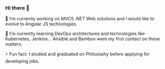 ### Hi there 👋

🔭 I’m currently working on MVC5 .NET Web solutions and I would like to evolve to Angular JS technologies.

🌱 I’m currently learning DevOps architectures and technologies like Kubernetes, Jenkins... Ansible and Bamboo were my first contact on these matters.

⚡ Fun fact: I studied and graduated on Philosophy before applying for developing jobs.

<!--
**JoseAntonioParedes/JoseAntonioParedes** is a ✨ _special_ ✨ repository because its `README.md` (this file) appears on your GitHub profile.

Here are some ideas to get you started:

- 🔭 I’m currently working on ...
- 🌱 I’m currently learning ...
- 👯 I’m looking to collaborate on ...
- 🤔 I’m looking for help with ...
- 💬 Ask me about ...
- 📫 How to reach me: ...
- 😄 Pronouns: ...
- ⚡ Fun fact: ...
-->
